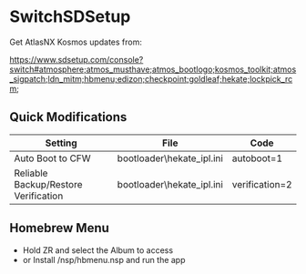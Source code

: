 # SwitchSDSetup
Get AtlasNX Kosmos updates from:

https://www.sdsetup.com/console?switch#atmosphere;atmos_musthave;atmos_bootlogo;kosmos_toolkit;atmos_sigpatch;ldn_mitm;hbmenu;edizon;checkpoint;goldleaf;hekate;lockpick_rcm;

## Quick Modifications
Setting | File | Code
------------ | ------------- | -------------
Auto Boot to CFW | bootloader\hekate_ipl.ini | autoboot=1
Reliable Backup/Restore Verification | bootloader\hekate_ipl.ini | verification=2

## Homebrew Menu
 - Hold ZR and select the Album to access
 - or Install /nsp/hbmenu.nsp and run the app